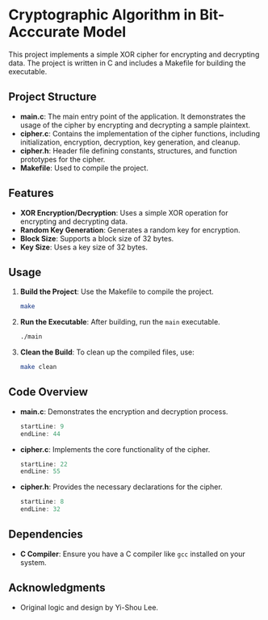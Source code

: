 # Cryptographic Algorithm in Bit-Acccurate Model

This project implements a simple XOR cipher for encrypting and decrypting data. The project is written in C and includes a Makefile for building the executable.

## Project Structure

- **main.c**: The main entry point of the application. It demonstrates the usage of the cipher by encrypting and decrypting a sample plaintext.
- **cipher.c**: Contains the implementation of the cipher functions, including initialization, encryption, decryption, key generation, and cleanup.
- **cipher.h**: Header file defining constants, structures, and function prototypes for the cipher.
- **Makefile**: Used to compile the project.

## Features

- **XOR Encryption/Decryption**: Uses a simple XOR operation for encrypting and decrypting data.
- **Random Key Generation**: Generates a random key for encryption.
- **Block Size**: Supports a block size of 32 bytes.
- **Key Size**: Uses a key size of 32 bytes.

## Usage

1. **Build the Project**: Use the Makefile to compile the project.
   ```bash
   make
   ```

2. **Run the Executable**: After building, run the `main` executable.
   ```bash
   ./main
   ```

3. **Clean the Build**: To clean up the compiled files, use:
   ```bash
   make clean
   ```

## Code Overview

- **main.c**: Demonstrates the encryption and decryption process.
  ```c:main.c
  startLine: 9
  endLine: 44
  ```

- **cipher.c**: Implements the core functionality of the cipher.
  ```c:cipher.c
  startLine: 22
  endLine: 55
  ```

- **cipher.h**: Provides the necessary declarations for the cipher.
  ```cipher.h
  startLine: 8
  endLine: 32
  ```

## Dependencies

- **C Compiler**: Ensure you have a C compiler like `gcc` installed on your system.

## Acknowledgments

- Original logic and design by Yi-Shou Lee.
